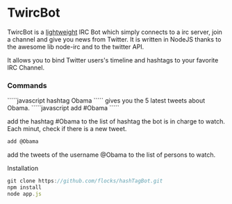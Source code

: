 TwircBot
==========

TwircBot is a <u>lightweight</u> IRC Bot which simply connects to a irc server, join a channel and give you news from Twitter.
It is written in NodeJS thanks to the awesome lib node-irc and to the twitter API.

It allows you to bind Twitter users's timeline and hashtags to your favorite IRC Channel.

<h3>Commands</h3>
`````javascript
hashtag Obama
`````
gives you the 5 latest tweets about Obama.
`````javascript
add #Obama
`````

add the hashtag #Obama to the list of hashtag the bot is in charge to watch. Each minut, check if there is a new tweet.
`````javascript
add @Obama
`````
add the tweets of the username @Obama to the list of persons to watch.

Installation 
`````javascript
git clone https://github.com/flocks/hashTagBot.git
npm install
node app.js 
`````
